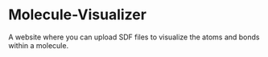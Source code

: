 # Molecule-Visualizer
A website where you can upload SDF files to visualize the atoms and bonds within a molecule.
